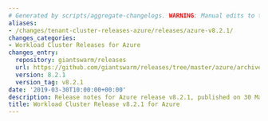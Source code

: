 ```yaml
---
# Generated by scripts/aggregate-changelogs. WARNING: Manual edits to this files will be overwritten.
aliases:
- /changes/tenant-cluster-releases-azure/releases/azure-v8.2.1/
changes_categories:
- Workload Cluster Releases for Azure
changes_entry:
  repository: giantswarm/releases
  url: https://github.com/giantswarm/releases/tree/master/azure/archived/v8.2.1
  version: 8.2.1
  version_tag: v8.2.1
date: '2019-03-30T10:00:00+00:00'
description: Release notes for Azure release v8.2.1, published on 30 March 2019, 10:00
title: Workload Cluster Release v8.2.1 for Azure
---
```



